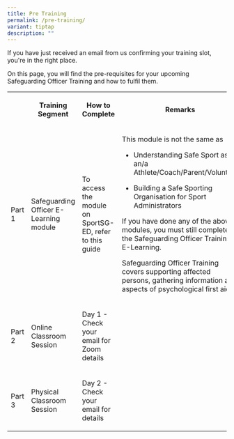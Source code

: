 ```yaml
---
title: Pre Training
permalink: /pre-training/
variant: tiptap
description: ""
---
```

<p>If you have just received an email from us confirming your training slot,
you're in the right place.</p>
<p></p>
<p>On this page, you will find the pre-requisites for your upcoming Safeguarding
Officer Training and how to fulfil them.</p>
<p></p>
<table style="minWidth: 100px">
<colgroup>
<col>
<col>
<col>
<col>
</colgroup>
<tbody>
<tr>
<th rowspan="1" colspan="1">
<p></p>
</th>
<th rowspan="1" colspan="1">
<p>Training Segment</p>
</th>
<th rowspan="1" colspan="1">
<p>How to Complete</p>
</th>
<th rowspan="1" colspan="1">
<p>Remarks</p>
</th>
</tr>
<tr>
<td rowspan="1" colspan="1">
<p>Part 1</p>
</td>
<td rowspan="1" colspan="1">
<p>Safeguarding Officer E-Learning module</p>
</td>
<td rowspan="1" colspan="1">
<p>To access the module on SportSG-ED, refer to this guide</p>
</td>
<td rowspan="1" colspan="1">
<p>This module is not the same as</p>
<ul data-tight="true" class="tight">
<li>
<p>Understanding Safe Sport as an/a Athlete/Coach/Parent/Volunteer</p>
</li>
<li>
<p>Building a Safe Sporting Organisation for Sport Administrators</p>
</li>
</ul>
<p></p>
<p>If you have done any of the above modules, you must still complete the
Safeguarding Officer Training E-Learning.</p>
<p></p>
<p>Safeguarding Officer Training covers supporting affected persons, gathering
information and aspects of psychological first aid.</p>
</td>
</tr>
<tr>
<td rowspan="1" colspan="1">
<p>Part 2</p>
</td>
<td rowspan="1" colspan="1">
<p>Online Classroom Session</p>
</td>
<td rowspan="1" colspan="1">
<p>Day 1 - Check your email for Zoom details</p>
</td>
<td rowspan="1" colspan="1">
<p></p>
</td>
</tr>
<tr>
<td rowspan="1" colspan="1">
<p>Part 3</p>
</td>
<td rowspan="1" colspan="1">
<p>Physical Classroom Session</p>
</td>
<td rowspan="1" colspan="1">
<p>Day 2 - Check your email for details</p>
</td>
<td rowspan="1" colspan="1">
<p></p>
</td>
</tr>
</tbody>
</table>
<p></p>